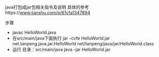 java打包成jar包相关指令及说明
具体的参考https://www.jianshu.com/p/61cfa1347894

步骤  
- javac HelloWorld.java
- 在src/main/java下面执行
jar -cvfe HelloWorld.jar net.tanpeng.java.jar.HelloWorld net/tanpeng/java/jar/HelloWorld.class
- 运行
目录：src/main/java
java -jar HelloWorld.jar